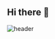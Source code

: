 ## Hi there 👋

<!-- 네비게이션 -->
![header](https://capsule-render.vercel.app/api?type=venom&text=SwuHyeon's%20GitHub&fontSize=40)
